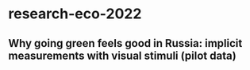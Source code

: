 # research-eco-2022
## Why going green feels good in Russia: implicit measurements with visual stimuli (pilot data)
